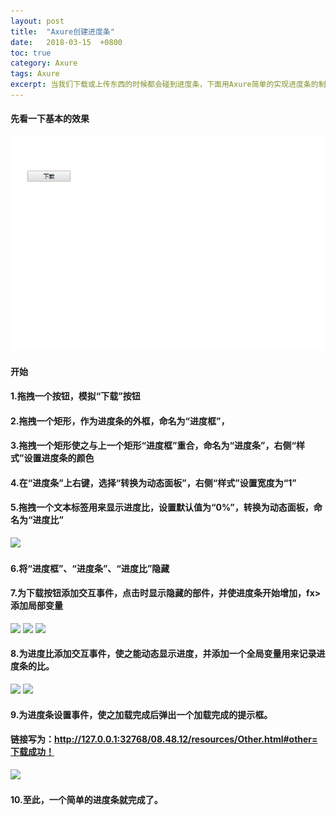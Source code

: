 ```yaml
---
layout: post
title:  "Axure创建进度条"
date:   2018-03-15  +0800
toc: true
category: Axure
tags: Axure
excerpt: 当我们下载或上传东西的时候都会碰到进度条，下面用Axure简单的实现进度条的制作。
---
```

#### 先看一下基本的效果
![](/img/Axure01.gif)

#### 开始
#### 1.拖拽一个按钮，模拟“下载”按钮
#### 2.拖拽一个矩形，作为进度条的外框，命名为“进度框”，
#### 3.拖拽一个矩形使之与上一个矩形“进度框”重合，命名为“进度条”，右侧“样式”设置进度条的颜色
#### 4.在“进度条”上右键，选择“转换为动态面板”，右侧“样式”设置宽度为“1”
#### 5.拖拽一个文本标签用来显示进度比，设置默认值为“0%”，转换为动态面板，命名为“进度比”
![]({{site.url}}/img/Axure02.jpg)
#### 6.将“进度框”、“进度条”、“进度比”隐藏
#### 7.为下载按钮添加交互事件，点击时显示隐藏的部件，并使进度条开始增加，fx>添加局部变量
![]({{site.url}}/img/Axure02.jpg)
![]({{site.url}}/img/Axure03.jpg)
![]({{site.url}}/img/Axure07.jpg)
#### 8.为进度比添加交互事件，使之能动态显示进度，并添加一个全局变量用来记录进度条的比。
![]({{site.url}}/img/Axure04.jpg)
![]({{site.url}}/img/Axure05.jpg)
#### 9.为进度条设置事件，使之加载完成后弹出一个加载完成的提示框。
#### 链接写为：http://127.0.0.1:32768/08.48.12/resources/Other.html#other=下载成功！
![]({{site.url}}/img/Axure06.jpg)
#### 10.至此，一个简单的进度条就完成了。
